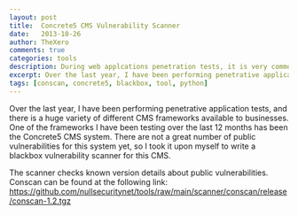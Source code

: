 ```yaml
---
layout: post
title:  Concrete5 CMS Vulnerability Scanner
date:   2013-10-26
author: TheXero
comments: true
categories: tools
description: During web applcations penetration tests, it is very common to come across a number of different CMS systems. Nothing is worse and more time consuming that looking for any publicly discovered vulnerabilities without knowing anything about these solutions. In this post, I introduce the ConScan tools, a black-box vulnerability scanner for the Concrete5 CMS system.
excerpt: Over the last year, I have been performing penetrative application tests, and there is a huge variety of different CMS frameworks available to businesses. One of the frameworks I have...
tags: [conscan, concrete5, blackbox, tool, python]
---
```


Over the last year, I have been performing penetrative application tests, and there is a huge variety of different CMS frameworks available to businesses. One of the frameworks I have been testing over the last 12 months has been the Concrete5 CMS system. There are not a great number of public vulnerabilities for this system yet, so I took it upon myself to write a blackbox vulnerability scanner for this CMS.

The scanner checks known version details about public vulnerabilities. Conscan can be found at the following link: <a href="https://github.com/nullsecuritynet/tools/raw/main/scanner/conscan/release/conscan-1.2.tgz" target="_blank">https://github.com/nullsecuritynet/tools/raw/main/scanner/conscan/release/conscan-1.2.tgz</a>
